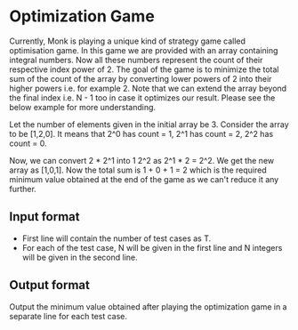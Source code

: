 # Optimization Game

Currently, Monk is playing a unique kind of strategy game called optimisation game. In this game we are provided with an array containing integral numbers. Now all these numbers represent the count of their respective index power of 2. The goal of the game is to minimize the total sum of the count of the array by converting lower powers of 2 into their higher powers i.e. for example 2. Note that we can extend the array beyond the final index i.e. N - 1 too in case it optimizes our result. Please see the below example for more understanding.

Let the number of elements given in the initial array be 3. Consider the array to be [1,2,0]. It means that 2^0 has count = 1,
2^1 has count = 2, 2^2 has count = 0.

Now, we can convert 2 \* 2^1 into 1 2^2 as 2^1 \* 2 = 2^2. We get the new array as [1,0,1]. Now the total sum is 1 + 0 + 1 = 2 which is the required minimum value obtained at the end of the game as we can't reduce it any further.

## Input format

- First line will contain the number of test cases as T.
- For each of the test case, N will be given in the first line and N integers will be given in the second line.

## Output format

Output the minimum value obtained after playing the optimization game in a separate line for each test case.
